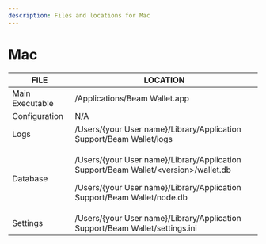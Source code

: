 ```yaml
---
description: Files and locations for Mac
---
```


# Mac

| FILE            | LOCATION                                                                                                                                                                          |
| --------------- | --------------------------------------------------------------------------------------------------------------------------------------------------------------------------------- |
| Main Executable | /Applications/Beam Wallet.app                                                                                                                                                     |
| Configuration   | N/A                                                                                                                                                                               |
| Logs            | /Users/{your User name}/Library/Application Support/Beam Wallet/logs                                                                                                              |
| Database        | <p>/Users/{your User name}/Library/Application Support/Beam Wallet/&#x3C;version>/wallet.db<br></p><p>/Users/{your User name}/Library/Application Support/Beam Wallet/node.db</p> |
| Settings        | /Users/{your User name}/Library/Application Support/Beam Wallet/settings.ini                                                                                                      |
